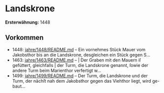 # Landskrone

**Ersterwähnung:** 1448

## Vorkommen
- 1448: [jahre/1448/README.md](../jahre/1448/README.md) – Ein vornehmes Stück Mauer vom Jakobsthor bis an
die Landskrone, desgleichen ein Stück gegen S...
- 1463: [jahre/1463/README.md](../jahre/1463/README.md) – |
Der Graben mit den Mauern iſ gefüttert, gleichfalls |
der Turm, die Landskrone genannt, ſowie der andere Turm
beim Marienthor verfertigt w...
- 1499: [jahre/1499/README.md](../jahre/1499/README.md) – Der Turm, die Landskrone und der Turm, der nächſt
nah dem Jakobsthor gegen das Viehthor liegt, wird ge-
baut...
